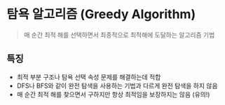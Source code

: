 # 탐욕 알고리즘 (Greedy Algorithm)

> 매 순간 최적 해를 선택하면서 최종적으로 최적해에 도달하는 알고리즘 기법

## 특징

- 최적 부분 구조나 탐욕 선택 속성 문제를 해결하는데 적합
- DFS나 BFS와 같이 완전 탐색을 사용하는 기법과 다르게 완전 탐색을 하지 않음
- 매 순간 최적 해를 찾으면서 구하지만 항상 최적임을 보장하지는 않음 (유의!)

